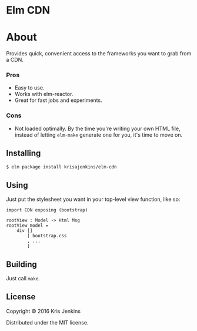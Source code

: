 # Elm CDN

# About

Provides quick, convenient access to the frameworks you want to grab from a CDN.

### Pros

* Easy to use.
* Works with elm-reactor.
* Great for fast jobs and experiments.

### Cons

* Not loaded optimally. By the time you're writing your own HTML file,
  instead of letting `elm-make` generate one for you, it's time to
  move on.

## Installing

``` sh
$ elm package install krisajenkins/elm-cdn
```

## Using

Just put the stylesheet you want in your top-level view function, like so:

```
import CDN exposing (bootstrap)

rootView : Model -> Html Msg
rootView model =
    div []
        [ bootstrap.css
        , ...
        ]
```

## Building

Just call `make`.

## License

Copyright © 2016 Kris Jenkins

Distributed under the MIT license.
